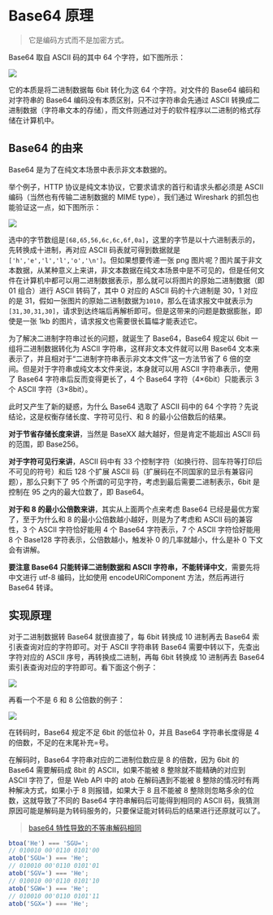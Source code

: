 # Base64 原理

> 它是编码方式而不是加密方式。

Base64 取自 ASCII 码的其中 64 个字符，如下图所示：

![](@images/base64.png)

它的本质是将二进制数据每 6bit 转化为这 64 个字符。对文件的 Base64 编码和对字符串的 Base64 编码没有本质区别，只不过字符串会先通过 ASCII 转换成二进制数据（字符串文本的存储），而文件则通过对于的软件程序以二进制的格式存储在计算机中。

## Base64 的由来

Base64 是为了在纯文本场景中表示非文本数据的。

举个例子，HTTP 协议是纯文本协议，它要求请求的首行和请求头都必须是 ASCII 编码（当然也有传输二进制数据的 MIME type），我们通过 Wireshark 的抓包也能验证这一点，如下图所示：

![](@images/wireshark.png)

选中的字节数组是`[68,65,56,6c,6c,6f,0a]`，这里的字节是以十六进制表示的，先转换成十进制，再对应 ASCII 码表就可得到数据就是`['h','e','l','l','o','\n']`。但如果想要传递一张 png 图片呢？图片属于非文本数据，从某种意义上来讲，非文本数据在纯文本场景中是不可见的，但是任何文件在计算机中都可以用二进制数据表示，那么就可以将图片的原始二进制数据（即 01 组合）进行 ASCII 转码了，其中 0 对应的 ASCII 码的十六进制是 30，1 对应的是 31，假如一张图片的原始二进制数据为`1010`，那么在请求报文中就表示为`[31,30,31,30]`，请求到达终端后再解析即可。但是这带来的问题是数据膨胀，即使是一张 1kb 的图片，请求报文也需要很长篇幅才能表述它。

为了解决二进制字符串过长的问题，就诞生了 Base64，Base64 规定以 6bit 一组将二进制数据转化为 ASCII 字符串，这样非文本文件就可以用 Base64 文本来表示了，并且相对于“二进制字符串表示非文本文件”这一方法节省了 6 倍的空间。但是对于字符串或纯文本文件来说，本身就可以用 ASCII 字符串表示，使用了 Base64 字符串后反而变得更长了，4 个 Base64 字符（4×6bit）只能表示 3 个 ASCII 字符（3×8bit）。

此时又产生了新的疑惑，为什么 Base64 选取了 ASCII 码中的 64 个字符？先说结论，这是权衡存储长度、字符可见行、和 8 的最小公倍数后的结果。

**对于节省存储长度来讲**，当然是 BaseXX 越大越好，但是肯定不能超出 ASCII 码的范围，即 Base256。

**对于字符可见行来讲**，ASCII 码中有 33 个控制字符（如换行符、回车符等打印后不可见的符号）和后 128 个扩展 ASCII 码（扩展码在不同国家的显示有兼容问题），那么只剩下了 95 个所谓的可见字符，考虑到最后需要二进制表示，6bit 是控制在 95 之内的最大位数了，即 Base64。

**对于和 8 的最小公倍数来讲**，其实从上面两个点来考虑 Base64 已经是最优方案了，至于为什么和 8 的最小公倍数越小越好，则是为了考虑和 ASCII 码的兼容性，3 个 ASCII 字符恰好能用 4 个 Base64 字符表示，7 个 ASCII 字符恰好能用 8 个 Base128 字符表示，公倍数越小，触发补 0 的几率就越小，什么是补 0 下文会有讲解。

**要注意 Base64 只能转译二进制数据和 ASCII 字符串，不能转译中文**，需要先将中文进行 utf-8 编码，比如使用 encodeURIComponent 方法，然后再进行 Base64 转译。

## 实现原理

对于二进制数据转 Base64 就很直接了，每 6bit 转换成 10 进制再去 Base64 索引表查询对应的字符即可。对于 ASCII 字符串转 Base64 需要中转以下，先查出字符对应的 ASCII 序号，再转换成二进制，再每 6bit 转换成 10 进制再去 Base64 索引表查询对应的字符即可。看下面这个例子：

![](@images/base64_hey.png)

再看一个不是 6 和 8 公倍数的例子：

![](@images/base64_h.png)

在转码时，Base64 规定不足 6bit 的低位补 0，并且 Base64 字符串长度得是 4 的倍数，不足的在末尾补充=号。

在解码时，Base64 字符串对应的二进制位数应是 8 的倍数，因为 6bit 的 Base64 需要解码成 8bit 的 ASCII，如果不能被 8 整除就不能精确的对应到 ASCII 字符了，但是 Web API 中的 atob 在解码遇到不能被 8 整除的情况时有两种解决方式，如果小于 8 则报错，如果大于 8 且不能被 8 整除则忽略多余的位数，这就导致了不同的 Base64 字符串解码后可能得到相同的 ASCII 码，我猜测原因可能是解码是为转码服务的，只要保证能对转码后的结果进行还原就可以了。

> [base64 特性导致的不等串解码相同](https://www.jianshu.com/p/0d7c41aded0c)

```js
btoa('He') === 'SGU=';
// 010010 00'0110 0101'00
atob('SGU=') === 'He';
// 010010 00'0110 0101'01
atob('SGV=') === 'He';
// 010010 00'0110 0101'10
atob('SGW=') === 'He';
// 010010 00'0110 0101'11
atob('SGX=') === 'He';
```
